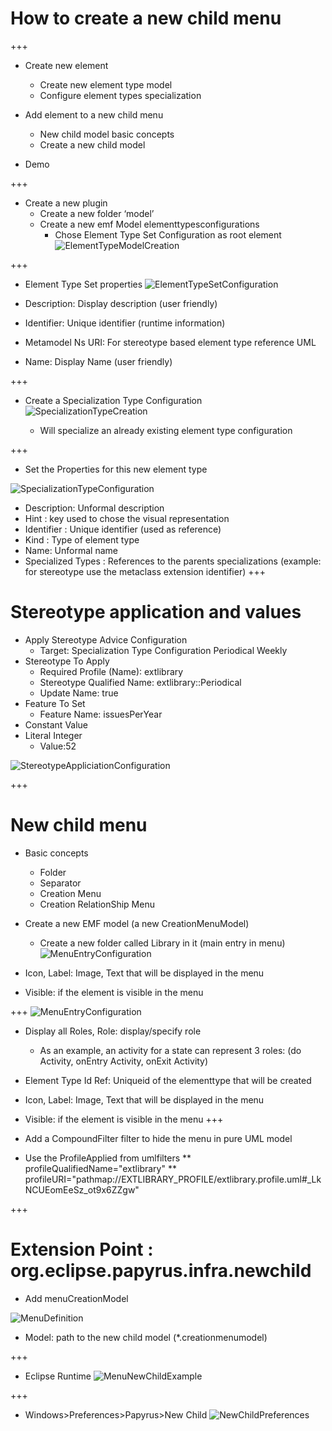 # How to create a new child menu

+++

* Create new element
  * Create new element type model
  * Configure element types specialization

* Add element to a new child menu
  * New child model basic concepts
  * Create a new child model

* Demo

+++
* Create a new plugin
  * Create a new folder ‘model’
  * Create a new emf Model elementtypesconfigurations
     * Chose Element Type Set Configuration as root element
![ElementTypeModelCreation](/org.eclipse.papyrus.training.library.newchild/doc/ElementTypeModelCreation.png?raw=true "Element TypeModel Creation")  

+++
* Element Type Set properties
![ElementTypeSetConfiguration](/org.eclipse.papyrus.training.library.newchild/doc/ElementTypeSetConfiguration.png?raw=true "ElementTypeSet Configuration")  

* Description: Display description (user friendly)
* Identifier: Unique identifier (runtime information)
* Metamodel Ns URI: For stereotype based element type reference UML
* Name: Display Name (user friendly) 

+++
* Create a Specialization Type Configuration
![SpecializationTypeCreation](/org.eclipse.papyrus.training.library.newchild/doc/SpecializationTypeCreation.png?raw=true "SpecializationType Creation")  

   * Will specialize an already existing element type configuration

+++
* Set the Properties for this new element type

![SpecializationTypeConfiguration](/org.eclipse.papyrus.training.library.newchild/doc/SpecializationTypeConfiguration.png?raw=true "SpecializationTypeConfiguration")  

* Description: Unformal description
* Hint : key used to chose the visual representation
* Identifier : Unique identifier (used as reference)
* Kind : Type of element type
* Name: Unformal name
* Specialized Types : References to the parents specializations
(example: for stereotype use the metaclass extension identifier)
+++
# Stereotype application and values

* Apply Stereotype Advice Configuration
  * Target: Specialization Type Configuration Periodical Weekly
* Stereotype To Apply
  * Required Profile (Name): extlibrary
  * Stereotype Qualified Name: extlibrary::Periodical
  * Update Name: true
* Feature To Set
  * Feature Name: issuesPerYear
* Constant Value
* Literal Integer
  * Value:52 

![StereotypeAppliciationConfiguration](/org.eclipse.papyrus.training.library.newchild/doc/StereotypeAppliciationConfiguration.png)  

+++
# New child menu

* Basic concepts
  * Folder 
  * Separator
  * Creation Menu
  * Creation RelationShip Menu
* Create a new EMF model (a new CreationMenuModel)
  * Create a new folder called Library in it (main entry in menu)
![MenuEntryConfiguration](/org.eclipse.papyrus.training.library.newchild/doc/MenuEntryConfiguration.png) 

* Icon, Label: Image, Text that will be displayed in the menu
* Visible: if the element is visible in the menu 


+++
![MenuEntryConfiguration](/org.eclipse.papyrus.training.library.newchild/doc/MenuEntryConfiguration.png)  


* Display all Roles, Role: display/specify role
  * As an example, an activity for a state can represent 3 roles: (do Activity, onEntry Activity, onExit Activity)
* Element Type Id Ref: Uniqueid of the elementtype that will be created
* Icon, Label: Image, Text that will be displayed in the menu
* Visible: if the element is visible in the menu 
+++

* Add a CompoundFilter filter to hide the menu in pure UML model
* Use the ProfileApplied from umlfilters
** profileQualifiedName="extlibrary" 
** profileURI="pathmap://EXTLIBRARY_PROFILE/extlibrary.profile.uml#_LkNCUEomEeSz_ot9x6ZZgw"

+++
# Extension Point : org.eclipse.papyrus.infra.newchild

* Add menuCreationModel

![MenuDefinition](/org.eclipse.papyrus.training.library.newchild/doc/MenuDefinition.png)  

* Model: path to the new child model (*.creationmenumodel)

+++

* Eclipse Runtime
![MenuNewChildExample](/org.eclipse.papyrus.training.library.newchild/doc/MenuNewChildExample.png?raw=true "Menu NewChild Example")  

+++

* Windows>Preferences>Papyrus>New Child
![NewChildPreferences](/org.eclipse.papyrus.training.library.newchild/doc/NewChildPreferences.png?raw=true "NewChild Preferences")  
